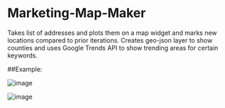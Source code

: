 # Marketing-Map-Maker

Takes list of addresses and plots them on a map widget and marks new locations compared to prior iterations. Creates geo-json layer to show counties and uses Google Trends API to show trending areas for certain keywords. 

##Example:

![image](https://user-images.githubusercontent.com/81492465/116964381-632f5a00-ac79-11eb-8ddb-24bc7d1cfc67.png)

![image](https://user-images.githubusercontent.com/81492465/116964468-9a057000-ac79-11eb-9285-a0e60a7e566d.png)


